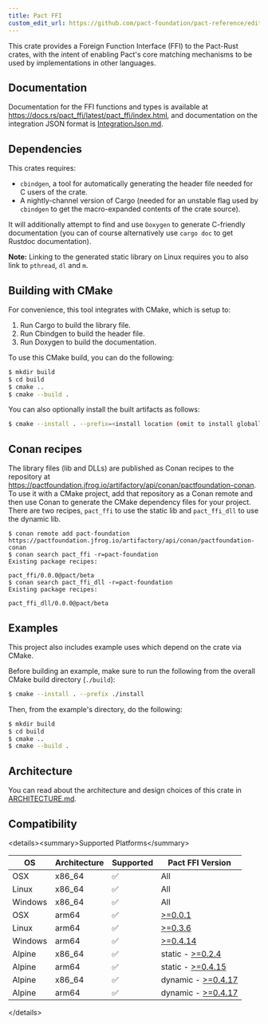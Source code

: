 ```yaml
---
title: Pact FFI
custom_edit_url: https://github.com/pact-foundation/pact-reference/edit/master/rust/pact_ffi/README.md
---
```

<!-- This file has been synced from the pact-foundation/pact-reference repository. Please do not edit it directly. The URL of the source file can be found in the custom_edit_url value above -->

This crate provides a Foreign Function Interface (FFI) to the Pact-Rust crates,
with the intent of enabling Pact's core matching mechanisms to be used by implementations
in other languages.

## Documentation

Documentation for the FFI functions and types is available at https://docs.rs/pact_ffi/latest/pact_ffi/index.html, and
documentation on the integration JSON format is [IntegrationJson.md](https://github.com/pact-foundation/pact-reference/blob/master/rust/pact_ffi/IntegrationJson.md).

## Dependencies

This crates requires:

- `cbindgen`, a tool for automatically generating the header file needed for C users of the crate.
- A nightly-channel version of Cargo (needed for an unstable flag used by `cbindgen` to get the macro-expanded contents of the crate source).

It will additionally attempt to find and use `Doxygen` to generate C-friendly documentation (you can of course alternatively use `cargo doc` to get Rustdoc documentation).

**Note:** Linking to the generated static library on Linux requires you to also link to `pthread`, `dl` and `m`.

## Building with CMake

For convenience, this tool integrates with CMake, which is setup to:

1. Run Cargo to build the library file.
2. Run Cbindgen to build the header file.
3. Run Doxygen to build the documentation.

To use this CMake build, you can do the following:

```bash
$ mkdir build
$ cd build
$ cmake ..
$ cmake --build .
```

You can also optionally install the built artifacts as follows:

```bash
$ cmake --install . --prefix=<install location (omit to install globally)>
```

## Conan recipes

The library files (lib and DLLs) are published as Conan recipes to the repository at https://pactfoundation.jfrog.io/artifactory/api/conan/pactfoundation-conan.
To use it with a CMake project, add that repository as a Conan remote and then use Conan to generate
the CMake dependency files for your project. There are two recipes, `pact_ffi` to use the static lib and
`pact_ffi_dll` to use the dynamic lib.

```console
$ conan remote add pact-foundation https://pactfoundation.jfrog.io/artifactory/api/conan/pactfoundation-conan
$ conan search pact_ffi -r=pact-foundation
Existing package recipes:

pact_ffi/0.0.0@pact/beta
$ conan search pact_ffi_dll -r=pact-foundation
Existing package recipes:

pact_ffi_dll/0.0.0@pact/beta
```

## Examples

This project also includes example uses which depend on the crate via CMake.

Before building an example, make sure to run the following from the overall CMake build
directory (`./build`):

```bash
$ cmake --install . --prefix ./install
```

Then, from the example's directory, do the following:

```bash
$ mkdir build
$ cd build
$ cmake ..
$ cmake --build .
```

## Architecture

You can read about the architecture and design choices of this crate in
[ARCHITECTURE.md](https://github.com/pact-foundation/pact-reference/blob/master/rust/pact_ffi/ARCHITECTURE.md).

## Compatibility

&lt;details&gt;&lt;summary&gt;Supported Platforms&lt;/summary&gt;

| OS      | Architecture | Supported  | Pact FFI Version |
| ------- | ------------ | ---------  | ---------------- |
| OSX     | x86_64       | ✅         | All              |
| Linux   | x86_64       | ✅         | All              |
| Windows | x86_64       | ✅         | All              |
| OSX     | arm64        | ✅         | [>=0.0.1](https://github.com/pact-foundation/pact-reference/releases/tag/libpact_ffi-v0.4.14)         |
| Linux   | arm64        | ✅         | [>=0.3.6](https://github.com/pact-foundation/pact-reference/releases/tag/libpact_ffi-v0.3.6)         |         |
| Windows | arm64        | ✅         | [>=0.4.14](https://github.com/pact-foundation/pact-reference/releases/tag/libpact_ffi-v0.4.14)         |
| Alpine  | x86_64       | ✅         | static - [>=0.2.4](https://github.com/pact-foundation/pact-reference/releases/tag/libpact_ffi-v0.2.4)|
| Alpine  | arm64        | ✅         | static - [>=0.4.15](https://github.com/pact-foundation/pact-reference/releases/tag/libpact_ffi-v0.4.15)|
| Alpine  | x86_64       | ✅         | dynamic - [>=0.4.17](https://github.com/pact-foundation/pact-reference/releases/tag/libpact_ffi-v0.4.17)|
| Alpine  | arm64        | ✅         | dynamic - [>=0.4.17](https://github.com/pact-foundation/pact-reference/releases/tag/libpact_ffi-v0.4.17)|

&lt;/details&gt;

